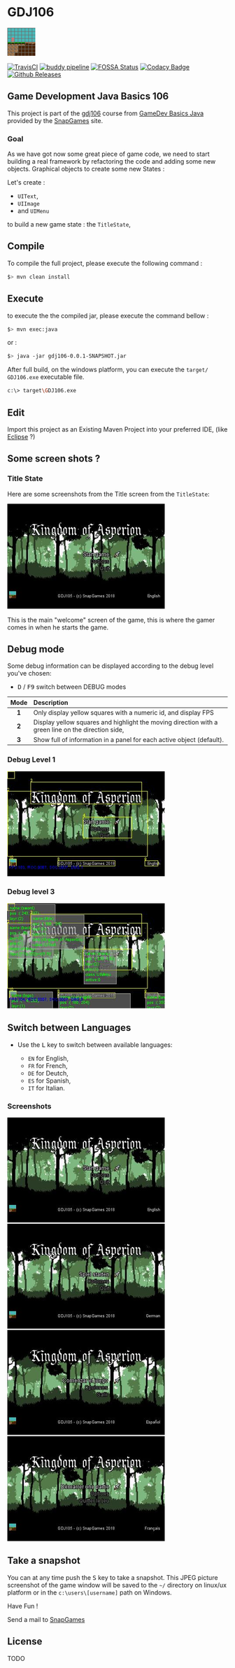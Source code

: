 # GDJ106
[![Snapgames Home](src/main/docs/images/github-avatar-snapgames.png "go and visit SnapGames home page")](https://snapgames.github.io/)

[![TravisCI](https://travis-ci.org/SnapGames/GDJ106.svg?branch=develop)](https://travis-ci.org/SnapGames/GDJ106 "open the TravisCI compilation trend")
[![buddy pipeline](https://app.buddy.works/fredericdelorme/gdj106/pipelines/pipeline/148927/badge.svg?token=05a173644a4977bbce08533e358dc272005af3d915e8c36ceba53f1bd0228c50 "buddy pipeline")](https://app.buddy.works/fredericdelorme/gdj106/pipelines/pipeline/148927)
[![FOSSA Status](https://app.fossa.io/api/projects/git%2Bgithub.com%2FSnapGames%2FGDJ106.svg?type=shield)](https://app.fossa.io/projects/git%2Bgithub.com%2FSnapGames%2FGDJ106?ref=badge_shield)
[![Codacy Badge](https://api.codacy.com/project/badge/Grade/5876eb7101f44b3790b92f9553a35e39)](https://www.codacy.com/project/mcgivrer/GDJ106/dashboard?utm_source=github.com&amp;utm_medium=referral&amp;utm_content=SnapGames/GDJ106&amp;utm_campaign=Badge_Grade_Dashboard)
[![Github Releases](https://img.shields.io/github/release/SnapGames/GDJ106.svg)](https://github.com/SnapGames/GDJ106/releases/tag/gdj106-1.0.0)

## Game Development Java Basics 106

This project is part of the [gdj106](https://classroom.google.com/c/NzI2ODQ3NjU2MFpa/t/NzI2Nzg0MjgxNFpa) course from [GameDev Basics
Java](https://classroom.google.com/c/NzI2ODQ3NjU2MFpa "Open the official on-line course") 
provided by the [SnapGames](http://snapgames.fr) site. 

### Goal

As we have got now some great piece of game code, we need to start building a real framework by refactoring the code and adding some new objects.
Graphical objects to create some new States : 

Let's create :

- `UIText`, 
- `UIImage` 
- and `UIMenu` 

to build a new game state : the `TitleState`, 

## Compile

To compile the full project, please execute the following command :

```bash
$> mvn clean install
```

## Execute

to execute the the compiled jar, please execute the command bellow :

```bash
$> mvn exec:java
```

or :

```bash
$> java -jar gdj106-0.0.1-SNAPSHOT.jar
```

After full build, on the windows platform, you can execute the `target/ GDJ106.exe` executable file.

```bash
c:\> target\GDJ106.exe
```


## Edit

Import this project as an Existing Maven Project into your preferred IDE, 
(like [Eclipse](http://www.eclipse.org/downloads "open the eclipse official web download page") ?)


## Some screen shots ?

### Title State

Here are some screenshots from the Title screen from the `TitleState`:

![TitleState without debug information](src/main/docs/images/gdj105-screenshot-titlestate-english.jpg "TitleState without debug information")

This is the main "welcome" screen of the game, this is where the gamer comes in when he starts the game. 

## Debug mode

Some debug information can be displayed according to the debug level you've chosen:

- <kbd>D</kbd> / <kbd>F9</kbd> switch between DEBUG modes 

| Mode  | Description                                                                                        |
|:-----:|:---------------------------------------------------------------------------------------------------|
| **1**	| Only display yellow squares with a numeric id, and display FPS                                     |
| **2**	| Display yellow squares and highlight the moving direction with a green line on the direction side, |
| **3**	| Show full of information in a panel for each active object (default).                              |

### Debug Level 1

![TitleState with some debug information](src/main/docs/images/gdj105-screenshot-titlestate-debug-1.jpg "TitleState without debug information")

### Debug level 3

![TitleState with to much debug information](src/main/docs/images/gdj105-screenshot-titlestate-debug-3.jpg "TitleState with to much debug information") 

## Switch between Languages

- Use the <kbd>L</kbd> key to switch between available languages:

    - <code>EN</code> for English,
    - <code>FR</code> for French,
    - <code>DE</code> for Deutch,
    - <code>ES</code> for Spanish,
    - <code>IT</code> for Italian.

### Screenshots

![TitleState in English](src/main/docs/images/gdj105-screenshot-titlestate-english.jpg "English Version") ![TitleState in German](src/main/docs/images/gdj105-screenshot-titlestate-german.jpg "German version")
![TitleState in French](src/main/docs/images/gdj105-screenshot-titlestate-spanish.jpg "spanish version") ![TitleState in Spanish](src/main/docs/images/gdj105-screenshot-titlestate-french.jpg "French version")

## Take a snapshot

You can at any time push the <kbd>S</kbd> key to take a snapshot.
This JPEG picture screenshot of the game window will be saved to the `~/` directory on linux/ux platform or in the `c:\users\[username]` path on Windows.



Have Fun !

Send a mail to [SnapGames](mailto:contact@snapgames.fr?subject=gdj106 "send a mail to our team")


## License

TODO
